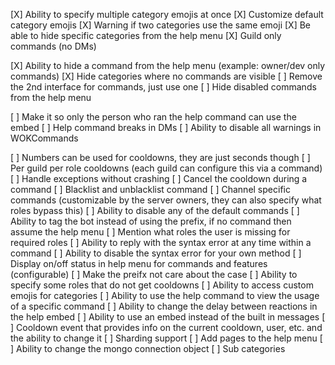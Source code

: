 [X] Ability to specify multiple category emojis at once
[X] Customize default category emojis
[X] Warning if two categories use the same emoji
[X] Be able to hide specific categories from the help menu
[X] Guild only commands (no DMs)

[X] Ability to hide a command from the help menu (example: owner/dev only commands)
[X] Hide categories where no commands are visible
[ ] Remove the 2nd interface for commands, just use one
[ ] Hide disabled commands from the help menu

[ ] Make it so only the person who ran the help command can use the embed
[ ] Help command breaks in DMs
[ ] Ability to disable all warnings in WOKCommands

[ ] Numbers can be used for cooldowns, they are just seconds though
[ ] Per guild per role cooldowns (each guild can configure this via a command)
[ ] Handle exceptions without crashing
[ ] Cancel the cooldown during a command
[ ] Blacklist and unblacklist command
[ ] Channel specific commands (customizable by the server owners, they can also specify what roles bypass this)
[ ] Ability to disable any of the default commands
[ ] Ability to tag the bot instead of using the prefix, if no command then assume the help menu
[ ] Mention what roles the user is missing for required roles
[ ] Ability to reply with the syntax error at any time within a command
[ ] Ability to disable the syntax error for your own method
[ ] Display on/off status in help menu for commands and features (configurable)
[ ] Make the preifx not care about the case
[ ] Ability to specify some roles that do not get cooldowns
[ ] Ability to access custom emojis for categories
[ ] Ability to use the help command to view the usage of a specific command
[ ] Ability to change the delay between reactions in the help embed
[ ] Ability to use an embed instead of the built in messages
[ ] Cooldown event that provides info on the current cooldown, user, etc. and the ability to change it
[ ] Sharding support
[ ] Add pages to the help menu
[ ] Ability to change the mongo connection object
[ ] Sub categories
